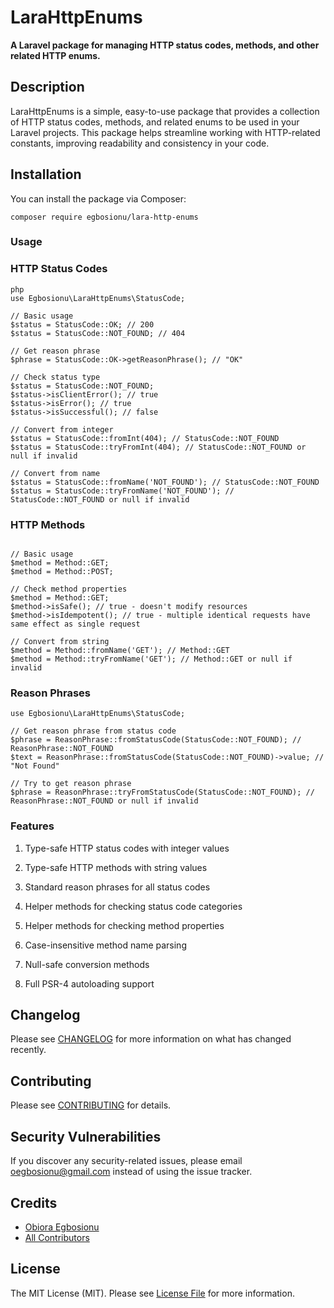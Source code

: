 # LaraHttpEnums

**A Laravel package for managing HTTP status codes, methods, and other related HTTP enums.**

## Description

LaraHttpEnums is a simple, easy-to-use package that provides a collection of HTTP status codes, methods, and related enums to be used in your Laravel projects. This package helps streamline working with HTTP-related constants, improving readability and consistency in your code.

## Installation

You can install the package via Composer:

```
composer require egbosionu/lara-http-enums
```

### Usage

### HTTP Status Codes

```
php
use Egbosionu\LaraHttpEnums\StatusCode;

// Basic usage
$status = StatusCode::OK; // 200
$status = StatusCode::NOT_FOUND; // 404

// Get reason phrase
$phrase = StatusCode::OK->getReasonPhrase(); // "OK"

// Check status type
$status = StatusCode::NOT_FOUND;
$status->isClientError(); // true
$status->isError(); // true
$status->isSuccessful(); // false

// Convert from integer
$status = StatusCode::fromInt(404); // StatusCode::NOT_FOUND
$status = StatusCode::tryFromInt(404); // StatusCode::NOT_FOUND or null if invalid

// Convert from name
$status = StatusCode::fromName('NOT_FOUND'); // StatusCode::NOT_FOUND
$status = StatusCode::tryFromName('NOT_FOUND'); // StatusCode::NOT_FOUND or null if invalid
```

### HTTP Methods

```use Egbosionu\LaraHttpEnums\Method;

// Basic usage
$method = Method::GET;
$method = Method::POST;

// Check method properties
$method = Method::GET;
$method->isSafe(); // true - doesn't modify resources
$method->isIdempotent(); // true - multiple identical requests have same effect as single request

// Convert from string
$method = Method::fromName('GET'); // Method::GET
$method = Method::tryFromName('GET'); // Method::GET or null if invalid
```

### Reason Phrases

```use Egbosionu\LaraHttpEnums\ReasonPhrase;
use Egbosionu\LaraHttpEnums\StatusCode;

// Get reason phrase from status code
$phrase = ReasonPhrase::fromStatusCode(StatusCode::NOT_FOUND); // ReasonPhrase::NOT_FOUND
$text = ReasonPhrase::fromStatusCode(StatusCode::NOT_FOUND)->value; // "Not Found"

// Try to get reason phrase
$phrase = ReasonPhrase::tryFromStatusCode(StatusCode::NOT_FOUND); // ReasonPhrase::NOT_FOUND or null if invalid
```

### Features

1. Type-safe HTTP status codes with integer values

2. Type-safe HTTP methods with string values

3. Standard reason phrases for all status codes

4. Helper methods for checking status code categories

5. Helper methods for checking method properties

6. Case-insensitive method name parsing

7. Null-safe conversion methods

8. Full PSR-4 autoloading support

## Changelog

Please see [CHANGELOG](CHANGELOG.md) for more information on what has changed recently.

## Contributing

Please see [CONTRIBUTING](CONTRIBUTING.md) for details.

## Security Vulnerabilities

If you discover any security-related issues, please email [oegbosionu@gmail.com](mailto:oegbosionu@gmail.com) instead of using the issue tracker.

## Credits

- [Obiora Egbosionu](https://github.com/kazburrel)
- [All Contributors](../../contributors)

## License

The MIT License (MIT). Please see [License File](LICENSE) for more information.
